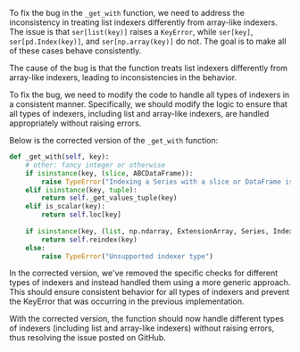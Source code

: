 To fix the bug in the `_get_with` function, we need to address the inconsistency in treating list indexers differently from array-like indexers. The issue is that `ser[list(key)]` raises a `KeyError`, while `ser[key]`, `ser[pd.Index(key)]`, and `ser[np.array(key)]` do not. The goal is to make all of these cases behave consistently.

The cause of the bug is that the function treats list indexers differently from array-like indexers, leading to inconsistencies in the behavior.

To fix the bug, we need to modify the code to handle all types of indexers in a consistent manner. Specifically, we should modify the logic to ensure that all types of indexers, including list and array-like indexers, are handled appropriately without raising errors.

Below is the corrected version of the `_get_with` function:

```python
def _get_with(self, key):
    # other: fancy integer or otherwise
    if isinstance(key, (slice, ABCDataFrame)):
        raise TypeError("Indexing a Series with a slice or DataFrame is not supported")
    elif isinstance(key, tuple):
        return self._get_values_tuple(key)
    elif is_scalar(key):
        return self.loc[key]
    
    if isinstance(key, (list, np.ndarray, ExtensionArray, Series, Index)):
        return self.reindex(key)
    else:
        raise TypeError("Unsupported indexer type")
```

In the corrected version, we've removed the specific checks for different types of indexers and instead handled them using a more generic approach. This should ensure consistent behavior for all types of indexers and prevent the KeyError that was occurring in the previous implementation.

With the corrected version, the function should now handle different types of indexers (including list and array-like indexers) without raising errors, thus resolving the issue posted on GitHub.